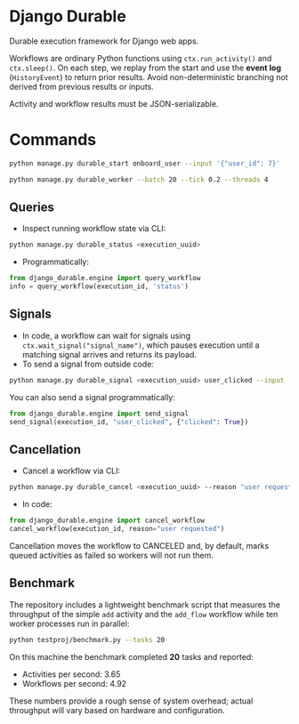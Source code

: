 # Django Durable

Durable execution framework for Django web apps.

Workflows are ordinary Python functions using `ctx.run_activity()` and `ctx.sleep()`. On each step, we replay from the start and use the **event log** (`HistoryEvent`) to return prior results. Avoid non-deterministic branching not derived from previous results or inputs.

Activity and workflow results must be JSON-serializable.


# Commands

```bash
python manage.py durable_start onboard_user --input '{"user_id": 7}'
```

```bash
python manage.py durable_worker --batch 20 --tick 0.2 --threads 4
```

## Queries

- Inspect running workflow state via CLI:

```bash
python manage.py durable_status <execution_uuid>
```

- Programmatically:

```python
from django_durable.engine import query_workflow
info = query_workflow(execution_id, 'status')
```

## Signals

- In code, a workflow can wait for signals using `ctx.wait_signal("signal_name")`, which pauses execution until a matching signal arrives and returns its payload.
- To send a signal from outside code:

```bash
python manage.py durable_signal <execution_uuid> user_clicked --input '{"clicked": true}'
```

You can also send a signal programmatically:

```python
from django_durable.engine import send_signal
send_signal(execution_id, "user_clicked", {"clicked": True})
```

## Cancellation

- Cancel a workflow via CLI:

```bash
python manage.py durable_cancel <execution_uuid> --reason "user requested" [--keep-queued]
```

- In code:

```python
from django_durable.engine import cancel_workflow
cancel_workflow(execution_id, reason="user requested")
```

Cancellation moves the workflow to CANCELED and, by default, marks queued activities as failed so workers will not run them.

## Benchmark

The repository includes a lightweight benchmark script that measures the
throughput of the simple `add` activity and the `add_flow` workflow while ten
worker processes run in parallel:

```bash
python testproj/benchmark.py --tasks 20
```

On this machine the benchmark completed **20** tasks and reported:

- Activities per second: 3.65
- Workflows per second: 4.92

These numbers provide a rough sense of system overhead; actual throughput will
vary based on hardware and configuration.
